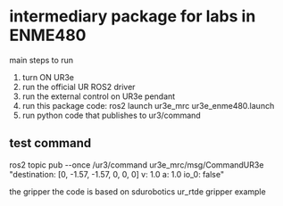 # intermediary package for labs in ENME480

main steps to run 
1. turn ON UR3e
2. run the official UR ROS2 driver
3. run the external control on UR3e pendant
4. run this package code: ros2 launch ur3e_mrc ur3e_enme480.launch
5. run python code that publishes to ur3/command


## test command
ros2 topic pub --once /ur3/command ur3e_mrc/msg/CommandUR3e "destination: [0, -1.57, -1.57, 0, 0, 0]
v: 1.0
a: 1.0
io_0: false" 


the gripper the code is based on sdurobotics ur_rtde gripper example